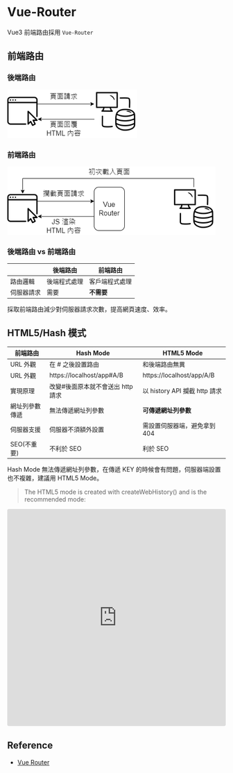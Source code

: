 # Vue-Router
Vue3 前端路由採用 `Vue-Router`
## 前端路由
### 後端路由
![](/back-route.png)
### 前端路由
![](/front-route.png)
### 後端路由 vs 前端路由
|            | 後端路由     | 前端路由       |
| ---------- | ------------ | -------------- |
| 路由邏輯   | 後端程式處理 | 客戶端程式處理 |
| 伺服器請求 | 需要         | **不需要**     |

採取前端路由減少對伺服器請求次數，提高網頁速度、效率。

## HTML5/Hash 模式

| 前端路由       | Hash Mode                         | HTML5 Mode                  |
| -------------- | --------------------------------- | ----------------------------- |
| URL 外觀       | 在 # 之後設置路由                 | 和後端路由無異                |
| URL 外觀       | https://localhost/app#A/B         | https://localhost/app/A/B     |
| 實現原理       | 改變#後面原本就不會送出 http 請求 | 以 history API 攔截 http 請求 |
| 網址列參數傳遞 | 無法傳遞網址列參數                | **可傳遞網址列參數**          |
| 伺服器支援     | 伺服器不須額外設置                | 需設置伺服器端，避免拿到 404  |
| SEO(不重要)    | 不利於 SEO                        | 利於 SEO                      |

Hash Mode 無法傳遞網址列參數，在傳遞 KEY 的時候會有問題，伺服器端設置也不複雜，建議用 HTML5 Mode。
> The HTML5 mode is created with createWebHistory() and is the recommended mode:
<iframe src="https://codesandbox.io/embed/vue-router-yv8473?fontsize=14&hidenavigation=1&theme=dark"
     style="width:100%; height:500px; border:0; border-radius: 4px; overflow:hidden;"
     title="vue-router"
     allow="accelerometer; ambient-light-sensor; camera; encrypted-media; geolocation; gyroscope; hid; microphone; midi; payment; usb; vr; xr-spatial-tracking"
     sandbox="allow-forms allow-modals allow-popups allow-presentation allow-same-origin allow-scripts"
   ></iframe>

## Reference
- [Vue Router](https://router.vuejs.org/introduction.html)